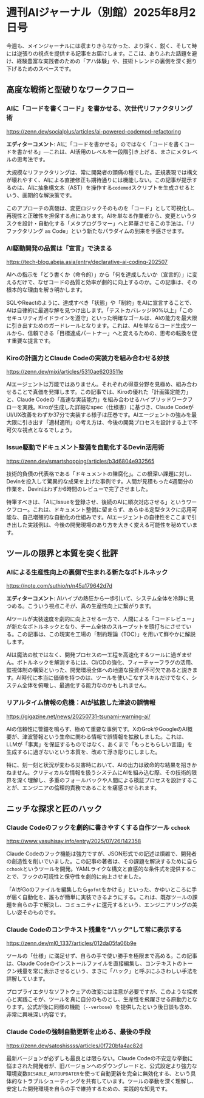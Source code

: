 # 週刊AIジャーナル（別館）2025年8月2日号

今週も、メインジャーナルには収まりきらなかった、より深く、鋭く、そして時には逆張りの視点を提供する記事をお届けします。ここは、ありふれた話題を避け、経験豊富な実践者のための「アハ体験」や、技術トレンドの裏側を深く掘り下げるためのスペースです。

## 高度な戦術と型破りなワークフロー

### AIに「コードを書くコード」を書かせる、次世代リファクタリング術

https://zenn.dev/socialplus/articles/ai-powered-codemod-refactoring

**エディターコメント**: AIに「コードを書かせる」のではなく「コードを書くコードを書かせる」—これは、AI活用のレベルを一段階引き上げる、まさにメタレベルの思考法です。

大規模なリファクタリングは、常に開発者の頭痛の種でした。正規表現では構文が壊れやすく、AIによる直接修正も期待通りには機能しない。この記事が提示するのは、AIに抽象構文木（AST）を操作する`codemod`スクリプトを生成させるという、画期的な解決策です。

このアプローチの真髄は、変更ロジックそのものを「コード」として可視化し、再現性と正確性を担保する点にあります。AIを単なる作業者から、変更というタスクを設計・自動化する「メタプログラマー」へと昇華させるこの手法は、「リファクタリング as Code」という新たなパラダイムの到来を予感させます。

### AI駆動開発の品質は「宣言」で決まる

https://tech-blog.abeja.asia/entry/declarative-ai-coding-202507

AIへの指示を「どう書くか（命令的）」から「何を達成したいか（宣言的）」に変えるだけで、なぜコードの品質と効率が劇的に向上するのか。この記事は、その根本的な理由を解き明かします。

SQLやReactのように、達成すべき「状態」や「制約」をAIに宣言することで、AIは自律的に最適な解を見つけ出します。「テストカバレッジ90%以上」「このセキュリティガイドラインを遵守」といった明確なゴールは、AIの能力を最大限に引き出すためのガードレールとなります。これは、AIを単なるコード生成ツールから、信頼できる「目標達成パートナー」へと変えるための、思考の転換を促す重要な提言です。

### Kiroの計画力とClaude Codeの実装力を組み合わせる妙技

https://zenn.dev/mixi/articles/5310ae6203511e

AIエージェントは万能ではありません。それぞれの得意分野を見極め、組み合わせることで真価を発揮します。この記事では、Kiroの優れた「計画策定能力」と、Claude Codeの「高速な実装能力」を組み合わせるハイブリッドワークフローを実践。Kiroが生成した詳細なspec（仕様書）に基づき、Claude CodeがUI/UX改善をわずか37分で実装する様子は圧巻です。AIエージェントの強みを最大限に引き出す「適材適所」の考え方は、今後の開発プロセスを設計する上で不可欠な視点となるでしょう。

### Issue駆動でドキュメント整備を自動化するDevin活用術

https://zenn.dev/smartshopping/articles/b3d6804e932565

技術的負債の代表格である「ドキュメントの陳腐化」。この根深い課題に対し、Devinを投入して驚異的な成果を上げた事例です。人間が見積もった4週間分の作業を、Devinはわずか6時間のレビューで完了させました。

特筆すべきは、「AIにIssueを登録させ、後続のAIに順次対応させる」というワークフロー。これは、ドキュメント整備に留まらず、あらゆる定型タスクに応用可能な、自己増殖的な自動化の仕組みです。AIエージェントの自律性をここまで引き出した実践例は、今後の開発現場のあり方を大きく変える可能性を秘めています。

## ツールの限界と本質を突く批評

### AIによる生産性向上の裏側で生まれる新たなボトルネック

https://note.com/suthio/n/n45a179642d7d

**エディターコメント**: AIハイプの熱狂から一歩引いて、システム全体を冷静に見つめる。こういう視点こそが、真の生産性向上に繋がります。

AIツールが実装速度を劇的に向上させる一方で、人間による「コードレビュー」が新たなボトルネックとなり、チーム全体のスループットを頭打ちにさせている。この記事は、この現実を工場の「制約理論（TOC）」を用いて鮮やかに解説します。

AIは魔法の杖ではなく、開発プロセスの一工程を高速化するツールに過ぎません。ボトルネックを解消するには、CI/CDの強化、フィーチャーフラグの活用、監視体制の構築といった、開発環境全体への地道な投資が不可欠であると説きます。AI時代に本当に価値を持つのは、ツールを使いこなすスキルだけでなく、システム全体を俯瞰し、最適化する能力なのかもしれません。

### リアルタイム情報の危機：AIが拡散した津波の誤情報

https://gigazine.net/news/20250731-tsunami-warning-ai/

AIの信頼性に警鐘を鳴らす、極めて重要な事例です。XのGrokやGoogleのAI概要が、津波警報という生命に関わる情報で誤情報を拡散しました。これは、LLMが「事実」を保証するものではなく、あくまで「もっともらしい言語」を生成するに過ぎないという本質を、改めて浮き彫りにしました。

特に、刻一刻と状況が変わる災害時において、AIの出力は致命的な結果を招きかねません。クリティカルな情報を扱うシステムにAIを組み込む際、その技術的限界を深く理解し、多重のフォールバックや人間による検証プロセスを設計することが、エンジニアの倫理的責務であることを痛感させられます。

## ニッチな探求と匠のハック

### Claude Codeのフックを劇的に書きやすくする自作ツール `cchook`

https://www.yasuhisay.info/entry/2025/07/26/142358

Claude Codeのフック機能は強力ですが、JSON形式での記述は煩雑で、開発者の創造性を削いでいました。この記事の著者は、その課題を解決するために自ら`cchook`というツールを開発。YAMLライクな構文と直感的な条件式を提供することで、フックの可読性と保守性を劇的に向上させました。

「AIがGoのファイルを編集したら`gofmt`をかける」といった、かゆいところに手が届く自動化を、誰もが簡単に実装できるようにする。これは、既存ツールの課題を自らの手で解決し、コミュニティに還元するという、エンジニアリングの美しい姿そのものです。

### Claude Codeのコンテキスト残量を“ハック”して常に表示する

https://zenn.dev/ml0_1337/articles/012da05fa06b9e

ツールの「仕様」に満足せず、自らの手で使い勝手を極限まで高める。この記事は、Claude Codeのインストールファイルを直接編集し、コンテキストのトークン残量を常に表示させるという、まさに「ハック」と呼ぶにふさわしい手法を詳解しています。

プロプライエタリなソフトウェアの改変には注意が必要ですが、このような探求心と実践こそが、ツールを真に自分のものとし、生産性を飛躍させる原動力となります。公式が後に同様の機能（`--verbose`）を提供したという後日談も含め、非常に興味深い内容です。

### Claude Codeの強制自動更新を止める、最後の手段

https://zenn.dev/satoshissss/articles/0f720bfa4ac82d

最新バージョンが必ずしも最良とは限らない。Claude Codeの不安定な挙動に悩まされた開発者が、旧バージョンへのダウングレードと、公式設定より強力な環境変数`DISABLE_AUTOUPDATER`を使って自動更新を完全に無効化する、という具体的なトラブルシューティングを共有しています。ツールの挙動を深く理解し、安定した開発環境を自らの手で維持するための、実践的な知見です。
